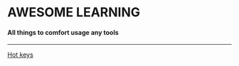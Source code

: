 # AWESOME LEARNING

#### All things to comfort usage any tools

___

[Hot keys](file:///HotKeys.md)
